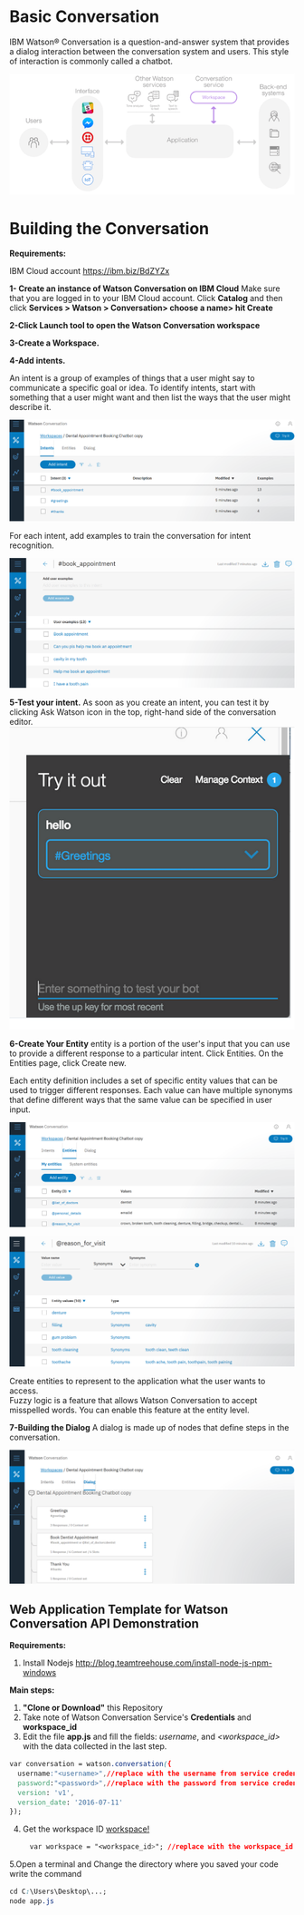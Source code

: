 
# **Basic Conversation**
IBM Watson® Conversation is a question-and-answer system that provides a dialog interaction between the conversation system and users. This style of interaction is commonly called a chatbot.

![](https://github.com/NailahTayyar/WatsonConversation/blob/master/views/1.png)


# **Building the Conversation**

**Requirements:**

IBM Cloud account https://ibm.biz/BdZYZx

**1-  Create an instance of Watson Conversation on IBM Cloud**
Make sure that you are logged in to your IBM Cloud account. Click **Catalog** and then click **Services > Watson > Conversation> choose a name> hit Create**

**2-Click Launch tool to open the Watson Conversation workspace**

**3-Create a Workspace.**

**4-Add intents.**

An intent is a group of examples of things that a user might say to communicate a specific goal or idea. To identify intents, start with something that a user might want and then list the ways that the user might describe it.

![](https://github.com/NailahTayyar/WatsonConversation/blob/master/views/2.png)

For each intent, add examples to train the conversation for intent recognition.

![](https://github.com/NailahTayyar/WatsonConversation/blob/master/views/3.png)

**5-Test your intent.**
As soon as you create an intent, you can test it by clicking Ask Watson icon in the top, right-hand side of the conversation editor.
![](https://github.com/nailahDev/Watson-chatbot/blob/master/Basic-Conversation-master/views/Chatbot-tutorial-pictures/3.1.PNG)

**6-Create Your Entity**
entity is a portion of the user's input that you can use to provide a different response to a particular intent.
Click Entities. On the Entities page, click Create new.

Each entity definition includes a set of specific entity values that can be used to trigger different responses. Each value can have multiple synonyms that define different ways that the same value can be specified in user input.

![](https://github.com/NailahTayyar/WatsonConversation/blob/master/views/4.png)

![](https://github.com/NailahTayyar/WatsonConversation/blob/master/views/5.png)


Create entities to represent to the application what the user wants to access.     
Fuzzy logic is a feature that allows Watson Conversation to accept misspelled words. You can enable this feature at the entity level.

**7-Building the Dialog**
A dialog is made up of nodes that define steps in the conversation.

![](https://github.com/NailahTayyar/WatsonConversation/blob/master/views/6.png)




## Web Application Template for Watson Conversation API Demonstration

**Requirements:**
1. Install Nodejs http://blog.teamtreehouse.com/install-node-js-npm-windows

**Main steps:**
1. **"Clone or Download"**  this Repository
2. Take note of Watson Conversation Service's **Credentials** and **workspace_id**
3. Edit the file **app.js** and fill the fields: *username*, *<password>* and *<workspace_id>* with the data collected in the last step.
```css
var conversation = watson.conversation({
  username:"<username>",//replace with the username from service credential
  password:"<password>",//replace with the password from service credential
  version: 'v1',
  version_date: '2016-07-11'
});
```
4. Get the workspace ID
[workspace!]()

```css
     var workspace = "<workspace_id>"; //replace with the workspace_id from service credential

```


5.Open a terminal and Change the directory where you saved your code
write the command

```css
cd C:\Users\Desktop\...;
node app.js 

```
